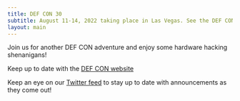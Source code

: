 ```yaml
---
title: DEF CON 30
subtitle: August 11-14, 2022 taking place in Las Vegas. See the DEF CON website for up to date information.
layout: main
---
```


Join us for another DEF CON adventure and enjoy some hardware hacking shenanigans!

Keep up to date with the [DEF CON website](https://defcon.org/)

Keep an eye on our [Twitter feed](https://twitter.com/DC_HHV) to stay up to date with announcements as they come out!
